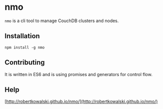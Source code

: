 # nmo

`nmo` is a cli tool to manage CouchDB clusters and nodes.

## Installation

```
npm install -g nmo
```

## Contributing

It is written in ES6 and is using promises and generators for control
flow.

## Help

[http://robertkowalski.github.io/nmo/](http://robertkowalski.github.io/nmo/)
